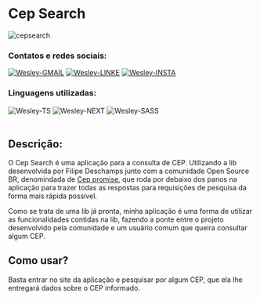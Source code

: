 # Cep Search

![cepsearch](https://user-images.githubusercontent.com/89321125/155259182-e511c677-5775-4f66-82cc-447e5d9d2f9f.PNG)


### Contatos e redes sociais:

<div style="display: inline_block">
  <a href="mailto:wesleyara.contato@gmail.com"><img alt="Wesley-GMAIL" src="https://img.shields.io/badge/Gmail-D14836?style=for-the-badge&logo=gmail&logoColor=white"></a>
  <a href="https://www.linkedin.com/in/wesley-gomes-de-araújo-534a66221/"><img alt="Wesley-LINKE" src="https://img.shields.io/badge/LinkedIn-0077B5?style=for-the-badge&logo=linkedin&logoColor=white"></a>
  <a href="https://www.instagram.com/wesleyaraujo_w/"><img alt="Wesley-INSTA" src="https://img.shields.io/badge/Instagram-E4405F?style=for-the-badge&logo=instagram&logoColor=white"></a>
</div>

### Linguagens utilizadas:

<div style="display: inline_block;">
  <img target="_blank" align="center" alt="Wesley-TS" src="https://img.shields.io/badge/TypeScript-007ACC?style=for-the-badge&logo=typescript&logoColor=white">
  <img target="_blank" align="center" alt="Wesley-NEXT" src="https://img.shields.io/badge/next.js-000000?style=for-the-badge&logo=nextdotjs&logoColor=white">
  <img align="center" alt="Wesley-SASS" src="https://img.shields.io/badge/Sass-CC6699?style=for-the-badge&logo=sass&logoColor=white"> 
</div>
<br>

## Descrição:
O Cep Search é uma aplicação para a consulta de CEP. Utilizando a lib desenvolvida por Filipe Deschamps junto com a comunidade Open Source BR, denomindada de <a href="https://github.com/BrasilAPI/cep-promise">Cep promise</a>, que roda por debaixo dos panos na aplicação para trazer todas as respostas para requisições de pesquisa da forma mais rápida possível.

Como se trata de uma lib já pronta, minha aplicação é uma forma de utilizar as funcionalidades contidas na lib, fazendo a ponte entre o projeto desenvolvido pela comunidade e um usuário comum que queira consultar algum CEP.
## Como usar?
Basta entrar no site da aplicação e pesquisar por algum CEP, que ela lhe entregará dados sobre o CEP informado.
